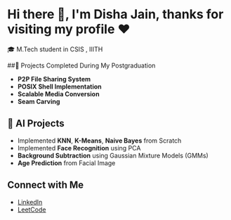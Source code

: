 # Hi there 👋, I'm Disha Jain, thanks for visiting my profile ❤️

🎓 M.Tech student in CSIS , IIITH

##🌱 Projects Completed During My Postgraduation

- **P2P File Sharing System**
- **POSIX Shell Implementation**
- **Scalable Media Conversion**
- **Seam Carving**

## 🤖 AI Projects

- Implemented **KNN**, **K-Means**, **Naive Bayes** from Scratch
- Implemented **Face Recognition** using PCA
- **Background Subtraction** using Gaussian Mixture Models (GMMs)
- **Age Prediction** from Facial Image

## Connect with Me

- [LinkedIn](https://www.linkedin.com/in/disha-jain05/)
- [LeetCode](https://leetcode.com/u/DishaJain05/)

